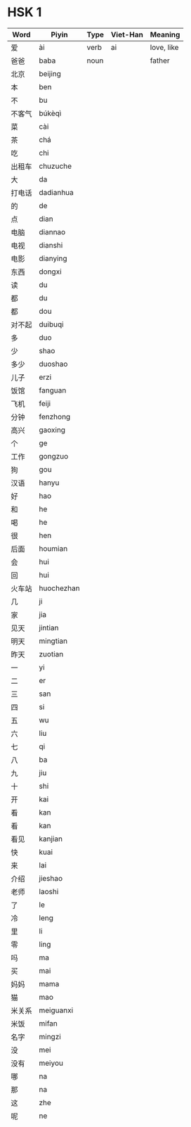 # HSK 1

| Word   | Piyin      | Type | Viet-Han | Meaning    |
| ------ | ---------- | ---- | -------- | ---------- |
| 爱     | ài         | verb | ai       | love, like |
| 爸爸   | baba       | noun |          | father     |
| 北京   | beijing    |      |          |            |
| 本     | ben        |      |          |            |
| 不     | bu         |      |          |            |
| 不客气 | búkèqì     |      |          |            |
| 菜     | cài        |      |          |            |
| 茶     | chá        |      |          |            |
| 吃     | chi        |      |          |            |
| 出租车 | chuzuche   |      |          |            |
| 大     | da         |      |          |            |
| 打电话 | dadianhua  |      |          |            |
| 的     | de         |      |          |            |
| 点     | dian       |      |          |            |
| 电脑   | diannao    |      |          |            |
| 电视   | dianshi    |      |          |            |
| 电影   | dianying   |      |          |            |
| 东西   | dongxi     |      |          |            |
| 读     | du         |      |          |            |
| 都     | du         |      |          |            |
| 都     | dou        |      |          |            |
| 对不起 | duibuqi    |      |          |            |
| 多     | duo        |      |          |            |
| 少     | shao       |      |          |            |
| 多少   | duoshao    |      |          |            |
| 儿子   | erzi       |      |          |            |
| 饭馆   | fanguan    |      |          |            |
| 飞机   | feiji      |      |          |            |
| 分钟   | fenzhong   |      |          |            |
| 高兴   | gaoxing    |      |          |            |
| 个     | ge         |      |          |            |
| 工作   | gongzuo    |      |          |            |
| 狗     | gou        |      |          |            |
| 汉语   | hanyu      |      |          |            |
| 好     | hao        |      |          |            |
| 和     | he         |      |          |            |
| 喝     | he         |      |          |            |
| 很     | hen        |      |          |            |
| 后面   | houmian    |      |          |            |
| 会     | hui        |      |          |            |
| 回     | hui        |      |          |            |
| 火车站 | huochezhan |      |          |            |
| 几     | ji         |      |          |            |
| 家     | jia        |      |          |            |
| 见天   | jintian    |      |          |            |
| 明天   | mingtian   |      |          |            |
| 昨天   | zuotian    |      |          |            |
| 一     | yi         |      |          |            |
| 二     | er         |      |          |            |
| 三     | san        |      |          |            |
| 四     | si         |      |          |            |
| 五     | wu         |      |          |            |
| 六     | liu        |      |          |            |
| 七     | qi         |      |          |            |
| 八     | ba         |      |          |            |
| 九     | jiu        |      |          |            |
| 十     | shi        |      |          |            |
| 开     | kai        |      |          |            |
| 看     | kan        |      |          |            |
| 看     | kan        |      |          |            |
| 看见   | kanjian    |      |          |            |
| 快     | kuai       |      |          |            |
| 来     | lai        |      |          |            |
| 介绍   | jieshao    |      |          |            |
| 老师   | laoshi     |      |          |            |
| 了     | le         |      |          |            |
| 冷     | leng       |      |          |            |
| 里     | li         |      |          |            |
| 零     | ling       |      |          |            |
| 吗     | ma         |      |          |            |
| 买     | mai        |      |          |            |
| 妈妈   | mama       |      |          |            |
| 猫     | mao        |      |          |            |
| 米关系 | meiguanxi  |      |          |            |
| 米饭   | mifan      |      |          |            |
| 名字   | mingzi     |      |          |            |
| 没     | mei        |      |          |            |
| 没有   | meiyou     |      |          |            |
| 哪     | na         |      |          |            |
| 那     | na         |      |          |            |
| 这     | zhe        |      |          |            |
| 呢     | ne         |      |          |            |
|        |            |      |          |            |
|        |            |      |          |            |
|        |            |      |          |            |
|        |            |      |          |            |
|        |            |      |          |            |
|        |            |      |          |            |
|        |            |      |          |            |
|        |            |      |          |            |
|        |            |      |          |            |
|        |            |      |          |            |
|        |            |      |          |            |
|        |            |      |          |            |
|        |            |      |          |            |
|        |            |      |          |            |
|        |            |      |          |            |
|        |            |      |          |            |
|        |            |      |          |            |
|        |            |      |          |            |
|        |            |      |          |            |
|        |            |      |          |            |
|        |            |      |          |            |
|        |            |      |          |            |
|        |            |      |          |            |
|        |            |      |          |            |
|        |            |      |          |            |
|        |            |      |          |            |
|        |            |      |          |            |
|        |            |      |          |            |
|        |            |      |          |            |
|        |            |      |          |            |
|        |            |      |          |            |
|        |            |      |          |            |
|        |            |      |          |            |
|        |            |      |          |            |
|        |            |      |          |            |
|        |            |      |          |            |
|        |            |      |          |            |
|        |            |      |          |            |
|        |            |      |          |            |
|        |            |      |          |            |
|        |            |      |          |            |
|        |            |      |          |            |
|        |            |      |          |            |
|        |            |      |          |            |
|        |            |      |          |            |
|        |            |      |          |            |
|        |            |      |          |            |
|        |            |      |          |            |
|        |            |      |          |            |
|        |            |      |          |            |
|        |            |      |          |            |
|        |            |      |          |            |
|        |            |      |          |            |
|        |            |      |          |            |
|        |            |      |          |            |
|        |            |      |          |            |
|        |            |      |          |            |
|        |            |      |          |            |
|        |            |      |          |            |
|        |            |      |          |            |
|        |            |      |          |            |
|        |            |      |          |            |
|        |            |      |          |            |
|        |            |      |          |            |
|        |            |      |          |            |
|        |            |      |          |            |
|        |            |      |          |            |
|        |            |      |          |            |
|        |            |      |          |            |
|        |            |      |          |            |
|        |            |      |          |            |
|        |            |      |          |            |
|        |            |      |          |            |
|        |            |      |          |            |
|        |            |      |          |            |
|        |            |      |          |            |
|        |            |      |          |            |
|        |            |      |          |            |
|        |            |      |          |            |
|        |            |      |          |            |
|        |            |      |          |            |
|        |            |      |          |            |
|        |            |      |          |            |
|        |            |      |          |            |
|        |            |      |          |            |
|        |            |      |          |            |
|        |            |      |          |            |
|        |            |      |          |            |
|        |            |      |          |            |
|        |            |      |          |            |
|        |            |      |          |            |
|        |            |      |          |            |
|        |            |      |          |            |
|        |            |      |          |            |
|        |            |      |          |            |
|        |            |      |          |            |
|        |            |      |          |            |
|        |            |      |          |            |
|        |            |      |          |            |
|        |            |      |          |            |
|        |            |      |          |            |
|        |            |      |          |            |
|        |            |      |          |            |
|        |            |      |          |            |
|        |            |      |          |            |
|        |            |      |          |            |
|        |            |      |          |            |
|        |            |      |          |            |
|        |            |      |          |            |
|        |            |      |          |            |
|        |            |      |          |            |
|        |            |      |          |            |
|        |            |      |          |            |
|        |            |      |          |            |
|        |            |      |          |            |
|        |            |      |          |            |
|        |            |      |          |            |
|        |            |      |          |            |
|        |            |      |          |            |
|        |            |      |          |            |
|        |            |      |          |            |
|        |            |      |          |            |
|        |            |      |          |            |
|        |            |      |          |            |
|        |            |      |          |            |
|        |            |      |          |            |
|        |            |      |          |            |
|        |            |      |          |            |
|        |            |      |          |            |
|        |            |      |          |            |
|        |            |      |          |            |
|        |            |      |          |            |
|        |            |      |          |            |
|        |            |      |          |            |
|        |            |      |          |            |
|        |            |      |          |            |
|        |            |      |          |            |
|        |            |      |          |            |
|        |            |      |          |            |
|        |            |      |          |            |
|        |            |      |          |            |
|        |            |      |          |            |
|        |            |      |          |            |
|        |            |      |          |            |
|        |            |      |          |            |
|        |            |      |          |            |
|        |            |      |          |            |
|        |            |      |          |            |
|        |            |      |          |            |
|        |            |      |          |            |
|        |            |      |          |            |
|        |            |      |          |            |
|        |            |      |          |            |
|        |            |      |          |            |
|        |            |      |          |            |
|        |            |      |          |            |
|        |            |      |          |            |
|        |            |      |          |            |
|        |            |      |          |            |
|        |            |      |          |            |
|        |            |      |          |            |
|        |            |      |          |            |
|        |            |      |          |            |
|        |            |      |          |            |
|        |            |      |          |            |
|        |            |      |          |            |
|        |            |      |          |            |
|        |            |      |          |            |
|        |            |      |          |            |
|        |            |      |          |            |
|        |            |      |          |            |
|        |            |      |          |            |
|        |            |      |          |            |
|        |            |      |          |            |
|        |            |      |          |            |
|        |            |      |          |            |
|        |            |      |          |            |
|        |            |      |          |            |
|        |            |      |          |            |
|        |            |      |          |            |
|        |            |      |          |            |
|        |            |      |          |            |
|        |            |      |          |            |
|        |            |      |          |            |
|        |            |      |          |            |
|        |            |      |          |            |
|        |            |      |          |            |
|        |            |      |          |            |
|        |            |      |          |            |
|        |            |      |          |            |
|        |            |      |          |            |
|        |            |      |          |            |
|        |            |      |          |            |
|        |            |      |          |            |
|        |            |      |          |            |
|        |            |      |          |            |
|        |            |      |          |            |
|        |            |      |          |            |
|        |            |      |          |            |
|        |            |      |          |            |
|        |            |      |          |            |
|        |            |      |          |            |
|        |            |      |          |            |
|        |            |      |          |            |
|        |            |      |          |            |
|        |            |      |          |            |
|        |            |      |          |            |
|        |            |      |          |            |
|        |            |      |          |            |
|        |            |      |          |            |
|        |            |      |          |            |
|        |            |      |          |            |
|        |            |      |          |            |
|        |            |      |          |            |
|        |            |      |          |            |
|        |            |      |          |            |
|        |            |      |          |            |
|        |            |      |          |            |
|        |            |      |          |            |
|        |            |      |          |            |
|        |            |      |          |            |
|        |            |      |          |            |
|        |            |      |          |            |
|        |            |      |          |            |
|        |            |      |          |            |
|        |            |      |          |            |
|        |            |      |          |            |
|        |            |      |          |            |
|        |            |      |          |            |
|        |            |      |          |            |
|        |            |      |          |            |
|        |            |      |          |            |
|        |            |      |          |            |
|        |            |      |          |            |
|        |            |      |          |            |
|        |            |      |          |            |
|        |            |      |          |            |
|        |            |      |          |            |
|        |            |      |          |            |
|        |            |      |          |            |
|        |            |      |          |            |
|        |            |      |          |            |
|        |            |      |          |            |
|        |            |      |          |            |
|        |            |      |          |            |
|        |            |      |          |            |
|        |            |      |          |            |
|        |            |      |          |            |
|        |            |      |          |            |
|        |            |      |          |            |
|        |            |      |          |            |
|        |            |      |          |            |
|        |            |      |          |            |
|        |            |      |          |            |
|        |            |      |          |            |
|        |            |      |          |            |
|        |            |      |          |            |
|        |            |      |          |            |
|        |            |      |          |            |
|        |            |      |          |            |
|        |            |      |          |            |
|        |            |      |          |            |
|        |            |      |          |            |
|        |            |      |          |            |
|        |            |      |          |            |
|        |            |      |          |            |
|        |            |      |          |            |
|        |            |      |          |            |
|        |            |      |          |            |
|        |            |      |          |            |
|        |            |      |          |            |
|        |            |      |          |            |
|        |            |      |          |            |
|        |            |      |          |            |
|        |            |      |          |            |
